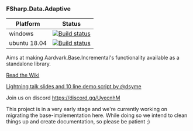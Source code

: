### FSharp.Data.Adaptive

| Platform | Status |
|---------|----|
| windows | [![Build status](https://ci.appveyor.com/api/projects/status/syfprdtumkycdt83/branch/master?svg=true)](https://ci.appveyor.com/project/krauthaufen/fsharp-control-incremental/branch/master) |
| ubuntu 18.04   | [![Build status](https://ci.appveyor.com/api/projects/status/b5m7h9gdtlt0g3ji/branch/master?svg=true)](https://ci.appveyor.com/project/krauthaufen/fsharp-control-incremental-6s2nb/branch/master)  |


Aims at making Aardvark.Base.Incremental's functionality available as a standalone library.

[Read the Wiki](https://github.com/fsprojects/FSharp.Data.Adaptive/wiki)

[Lightning talk slides and 10 line demo script by @dsyme](https://github.com/dsyme/fsharp-presentations/tree/master/2019-09-27-openfsharp)

Join us on discord https://discord.gg/UyecnhM

This project is in a very early stage and we're currently working on migrating the base-implementation here.
While doing so we intend to clean things up and create documentation, so please be patient ;)
